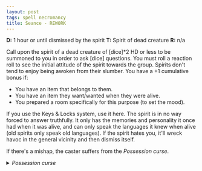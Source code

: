 ```yaml
---
layout: post
tags: spell necromancy
title: Seance - REWORK
---
```

<b>D:</b> 1 hour or until dismissed by the spirit <b>T:</b> Spirit of dead creature <b>R:</b> n/a

Call upon the spirit of a dead creature of [dice]*2 HD or less to be summoned to you in order to ask [dice] questions. You must roll a reaction roll to see the initial attitude of the spirit towards the group. Spirits don't tend to enjoy being awoken from their slumber. You have a +1 cumulative bonus if:
*  You have an item that belongs to them.
*  You have an item they want/wanted when they were alive.
*  You prepared a room specifically for this purpose (to set the mood).

If you use the Keys & Locks system, use it here. The spirit is in no way forced to answer truthfully. It only has the memories and personality it once had when it was alive, and can only speak the languages it knew when alive (old spirits only speak old languages). If the spirit hates you, it'll wreck havoc in the general vicinity and then dismiss itself.

If there's a mishap, the caster suffers from the <i>Possession curse</i>.

<details markdown="1">
<summary><i>Possession curse</i></summary>
D:</b> permanent (1 week ; 1 day if 6+ HD)

<b>Side effects:</b>
1.  Personality becomes skewed in favor of the spirits' at times of stress.
2.  When sleeping, 1-in-6 chance to be controlled by the spirit.
3.  When sleeping, 3-in-6 chance to be controlled by the spirit.
4.  Character is controlled by the spirit, and becomes an GM-controlled NPC.
</details>
